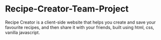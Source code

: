 # Recipe-Creator-Team-Project
Recipe Creator is a client-side website that helps you create and save your favourite recipes, and then share it with your friends,
built using html, css, vanilla javascript.